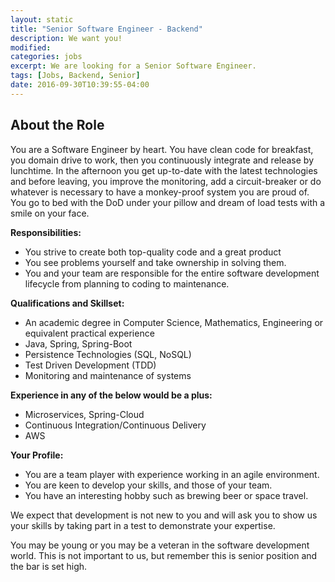 ```yaml
---
layout: static
title: "Senior Software Engineer - Backend"
description: We want you!
modified:
categories: jobs
excerpt: We are looking for a Senior Software Engineer.
tags: [Jobs, Backend, Senior]
date: 2016-09-30T10:39:55-04:00
---
```

## About the Role
You are a Software Engineer by heart. You have clean code for breakfast, you domain drive to work, then you continuously integrate and release by lunchtime. In the afternoon you get up-to-date with the latest technologies and before leaving, you improve the monitoring, add a circuit-breaker or do whatever is necessary to have a monkey-proof system you are proud of. You go to bed with the DoD under your pillow and dream of load tests with a smile on your face.

**Responsibilities:**

* You strive to create both top-quality code and a great product
* You see problems yourself and take ownership in solving them.
* You and your team are responsible for the entire software development lifecycle from planning to coding to maintenance.

**Qualifications and Skillset:**

* An academic degree in Computer Science, Mathematics, Engineering or equivalent practical experience
* Java, Spring, Spring-Boot
* Persistence Technologies (SQL, NoSQL)
* Test Driven Development (TDD)
* Monitoring and maintenance of systems

**Experience in any of the below would be a plus:**

* Microservices, Spring-Cloud
* Continuous Integration/Continuous Delivery
* AWS

**Your Profile:**

* You are a team player with experience working in an agile environment.
* You are keen to develop your skills, and those of your team.
* You have an interesting hobby such as brewing beer or space travel.


We expect that development is not new to you and will ask you to show us your skills by taking part in a test to demonstrate your expertise. 
 
You may be young or you may be a veteran in the software development world. This is not important to us, but remember this is senior position and the bar is set high. 